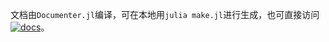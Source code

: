 文档由`Documenter.jl`编译，可在本地用`julia make.jl`进行生成，也可直接访问[![docs](https://img.shields.io/badge/docs-dev-blue.svg)](https://melonedo.github.io/fate-grand-rider/dev)。
